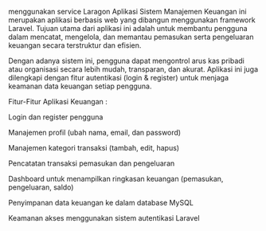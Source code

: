 menggunakan service Laragon
Aplikasi Sistem Manajemen Keuangan ini merupakan aplikasi berbasis web yang dibangun menggunakan framework Laravel.
Tujuan utama dari aplikasi ini adalah untuk membantu pengguna dalam mencatat, mengelola, dan memantau pemasukan serta pengeluaran keuangan secara terstruktur dan efisien.

Dengan adanya sistem ini, pengguna dapat mengontrol arus kas pribadi atau organisasi secara lebih mudah, transparan, dan akurat.
Aplikasi ini juga dilengkapi dengan fitur autentikasi (login & register) untuk menjaga keamanan data keuangan setiap pengguna.

Fitur-Fitur Aplikasi Keuangan :

Login dan register pengguna

Manajemen profil (ubah nama, email, dan password)

Manajemen kategori transaksi (tambah, edit, hapus)

Pencatatan transaksi pemasukan dan pengeluaran

Dashboard untuk menampilkan ringkasan keuangan (pemasukan, pengeluaran, saldo)

Penyimpanan data keuangan ke dalam database MySQL

Keamanan akses menggunakan sistem autentikasi Laravel
